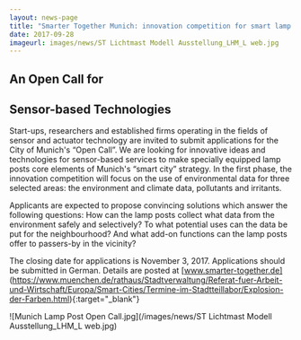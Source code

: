 ```yaml
---
layout: news-page
title: "Smarter Together Munich: innovation competition for smart lamp posts"
date: 2017-09-28
imageurl: images/news/ST Lichtmast Modell Ausstellung_LHM_L web.jpg
---
```


<div class="multiline">
<h2><span class="ornament-news">An Open Call for</span></h2>
<h2><span class="ornament-news">Sensor-based Technologies</span></h2>
</div>

Start-ups, researchers and established firms operating in the fields of sensor and actuator technology are invited to submit applications for the City of Munich's “Open Call”. We are looking for innovative ideas and technologies for sensor-based services to make specially equipped lamp posts core elements of Munich's “smart city” strategy. In the first phase, the innovation competition will focus on the use of environmental data for three selected areas: the environment and climate data, pollutants and irritants.

Applicants are expected to propose convincing solutions which answer the following questions: How can the lamp posts collect what data from the environment safely and selectively? To what potential uses can the data be put for the neighbourhood? And what add-on functions can the lamp posts offer to passers-by in the vicinity?

The closing date for applications is November 3, 2017. Applications should be submitted in German. Details are posted at [www.smarter-together.de]
(https://www.muenchen.de/rathaus/Stadtverwaltung/Referat-fuer-Arbeit-und-Wirtschaft/Europa/Smart-Cities/Termine-im-Stadtteillabor/Explosion-der-Farben.html){:target="_blank"}

![Munich Lamp Post Open Call.jpg](/images/news/ST Lichtmast Modell Ausstellung_LHM_L web.jpg)

